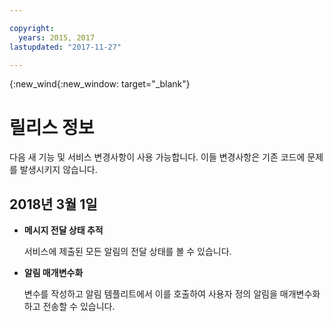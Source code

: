 ```yaml
---

copyright:
  years: 2015, 2017
lastupdated: "2017-11-27"

---
```


{:new_wind{:new_window: target="_blank"}

# 릴리스 정보
다음 새 기능 및 서비스 변경사항이 사용 가능합니다. 이들 변경사항은 기존 코드에 문제를 발생시키지 않습니다. 

## 2018년 3월 1일

- **메시지 전달 상태 추적**

    서비스에 제출된 모든 알림의 전달 상태를 볼 수 있습니다.  

- **알림 매개변수화**

    변수를 작성하고 알림 템플리트에서 이를 호출하여 사용자 정의 알림을 매개변수화하고 전송할 수 있습니다. 
